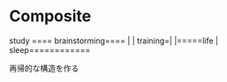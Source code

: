 # Composite

study ==== brainstorming====
         |                 |
training=|                 |=====life
                           |
           sleep============

再帰的な構造を作る